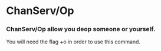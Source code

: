 # ChanServ/Op
### ChanServ/Op allow you deop someone or yourself.
<p> You will need the flag +o in order to use this command.</p>